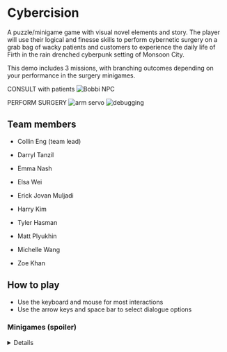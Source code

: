 # Cybercision
A puzzle/minigame game with visual novel elements and story. The player will use their logical and finesse skills to perform cybernetic surgery on a grab bag of wacky patients and customers to experience the daily life of Firth in the rain drenched cyberpunk setting of Monsoon City.

This demo includes 3 missions, with branching outcomes depending on your performance in the surgery minigames.

CONSULT with patients
![Bobbi NPC](https://user-images.githubusercontent.com/38707101/227893169-90502029-ae2c-46b6-b4b0-4ed6c064090a.png)

PERFORM SURGERY
![arm servo](https://user-images.githubusercontent.com/38707101/227893287-d6f566c9-48c7-445b-b7db-11dffec76094.png)
![debugging](https://user-images.githubusercontent.com/38707101/227893371-e1f5fff4-70cf-4d83-9ed9-1b2c59b1ab68.png)

## Team members
- Collin Eng (team lead)

- Darryl Tanzil

- Emma Nash

- Elsa Wei

- Erick Jovan Muljadi

- Harry Kim

- Tyler Hasman

- Matt Plyukhin

- Michelle Wang

- Zoe Khan

## How to play
- Use the keyboard and mouse for most interactions
- Use the arrow keys and space bar to select dialogue options

### Minigames (spoiler)
<details>

- When debugging a chip, click to shoot the spiders before time runs out! Your shots recharge over time.

- When charging a battery, trace your mouse over the electric circuit

- When wiring a hand, drag the correct wire to the glowing slot on the wiggling finger. Click rapidly to extinguish any fires so your charge does not run out!

- When restarting a heart, watch the cursor as it passes over the two icons. Press left click to activate one icon, and right click to activate the other. Continue pumping the art until time runs out and it is stable!
</details>

